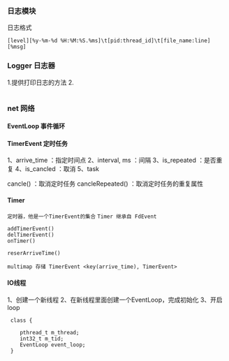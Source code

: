
### 日志模块
日志格式
```
[level][%y-%m-%d %H:%M:%S.%ms]\t[pid:thread_id]\t[file_name:line][%msg]
```

### Logger 日志器
1.提供打印日志的方法
2.

```

```

### net 网络

#### EventLoop 事件循环


#### TimerEvent 定时任务
1、arrive_time   ：指定时间点 
2、interval, ms  ：间隔
3、is_repeated   ：是否重复
4、is_cancled	 ：取消
5、task

cancle()         ：取消定时任务
cancleRepeated() ：取消定时任务的重复属性


#### Timer
`定时器，他是一个TimerEvent的集合`
`Timer 继承自 FdEvent`

```
addTimerEvent()
delTimerEvent()
onTimer()

reserArriveTime()

multimap 存储 TimerEvent <key(arrive_time), TimerEvent>

```

#### IO线程
1、创建一个新线程
2、在新线程里面创建一个EventLoop，完成初始化
3、开启loop

```
 class {
	
	pthread_t m_thread;
	int32_t m_tid;
	EventLoop event_loop;
 }
```